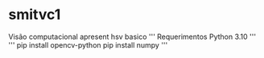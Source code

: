 # smitvc1
Visão computacional apresent hsv basico
'''
Requerimentos
Python 3.10
'''
'''
pip install opencv-python 
pip install numpy
'''

